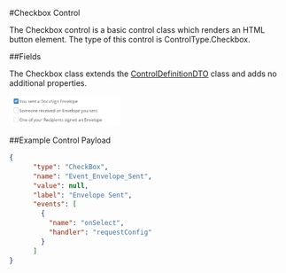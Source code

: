 #Checkbox Control

The Checkbox control is a basic control class which renders an HTML button element. The type of this control is ControlType.Checkbox.

##Fields

The Checkbox class extends the [ControlDefinitionDTO](../DataTransfer/ControlDefinitinDTO.md) class and adds no additional properties.

<img src="images/checkbox.PNG" alt="Checkbox UI" width="200"/>

##Example Control Payload
```json
{
      "type": "CheckBox",
      "name": "Event_Envelope_Sent",
      "value": null,
      "label": "Envelope Sent",
      "events": [
        {
          "name": "onSelect",
          "handler": "requestConfig"
        }
      ]
}
```
